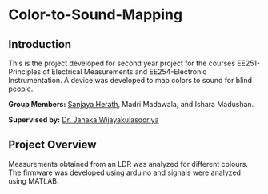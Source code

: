 # Color-to-Sound-Mapping

## Introduction ##

This is the project developed for second year project for the courses EE251-Principles of Electrical Measurements and EE254-Electronic Instrumentation. A device was developed to map colors to sound for blind people.

**Group Members:** [Sanjaya Herath](https://sanjayaherath.github.io/), Madri Madawala, and Ishara Madushan.

**Supervised by:** [Dr. Janaka Wijayakulasooriya](http://eng.pdn.ac.lk/deee/staff/academic/dr.j.wijayakulasooriya/profile.php)

## Project Overview ##

Measurements obtained from an LDR was analyzed for different colours. The firmware was developed using arduino and signals were analyzed using MATLAB. 
